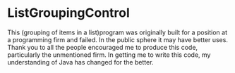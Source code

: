 # ListGroupingControl
This (grouping of items in a list)program was originally built for a position at a programming firm and failed.
In the public sphere it may have better uses.
Thank you to all the people encouraged me to produce this code, particularly the unmentioned firm.
In getting me to write this code, my understanding of Java has changed for the better.
